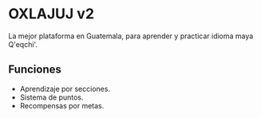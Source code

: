 
# OXLAJUJ v2

La mejor plataforma en Guatemala, para aprender y practicar idioma maya Q'eqchi'.



## Funciones

- Aprendizaje por secciones.
- Sistema de puntos.
- Recompensas por metas.

